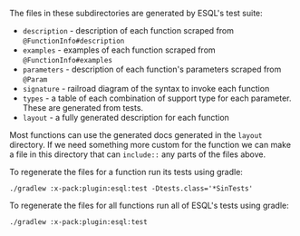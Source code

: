 The files in these subdirectories are generated by ESQL's test suite:
* `description` - description of each function scraped from `@FunctionInfo#description`
* `examples` - examples of each function scraped from `@FunctionInfo#examples`
* `parameters` - description of each function's parameters scraped from `@Param`
* `signature` - railroad diagram of the syntax to invoke each function
* `types` - a table of each combination of support type for each parameter. These are generated from tests.
* `layout` - a fully generated description for each function

Most functions can use the generated docs generated in the `layout` directory.
If we need something more custom for the function we can make a file in this
directory that can `include::` any parts of the files above.

To regenerate the files for a function run its tests using gradle:
```
./gradlew :x-pack:plugin:esql:test -Dtests.class='*SinTests'
```

To regenerate the files for all functions run all of ESQL's tests using gradle:
```
./gradlew :x-pack:plugin:esql:test
```
